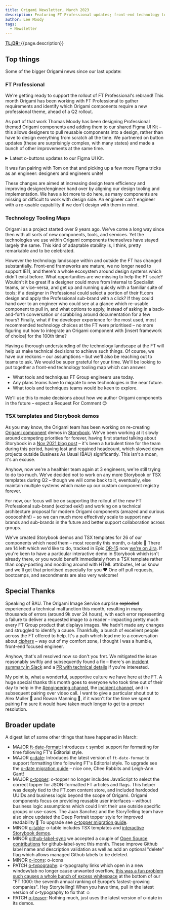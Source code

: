 ```yaml
---
title: Origami Newsletter, March 2023
description: Featuring FT Professional updates; front-end technology tooling maps; TSX templates and Storybook demos; and the bit where we failed to deliver around 9k image requests each day due to a confusing and unprompted error, affecting pretty much every FT Group product.
author: Lee Moody
tags:
  - Newsletter
---
```


<abbr title="Too long; didn't read">
<strong>
TL;DR:
</strong>
</abbr> {{page.description}}

## Top things

Some of the bigger Origami news since our last update:

### FT Professional

We're getting ready to support the rollout of FT Professional's rebrand! This month Origami has been working with FT Professional to gather requirements and identify which Origami components require a new professional theme, ahead of a Q2 rollout.

As part of that work Thomas Moody has been designing Professional themed Origami components and adding them to our shared Figma UI Kit – this allows designers to pull reusable components into a design, rather than have to design everything from scratch all the time. We partnered on button updates (these are surprisingly complex, with many states) and made a bunch of other improvements at the same time.

<details>
  <summary>
    Latest o-buttons updates to our Figma UI Kit.
  </summary>
    <li>We replaced the boolean "Primary" variant with a "Type" variant which can be “Primary”, “Secondary”, or “Ghost” button types. This aligns design tooling with the Origami component engineers pull into production applications.</li>
    <li>We deleted the separate ghost button Figma component, now that we can switch the type of button as above.</li>
    <li>We deleted a “custom” theme. It's possible to use o-buttons to generate buttons for a custom colour, but what was this specific example in design tooling for? We don’t want to encourage use of that particular theme do we..?</li>
    <li>We fixed the inverse focus state of buttons so designs more accurately reflect what an engineer will produce with Origami's o-buttons component.</li>
</details>

It was fun pairing with Tom on that and picking up a few more Figma tricks as an engineer: designers and engineers unite!

These changes are aimed at increasing design team efficiency and improving designer/engineer hand over by aligning our design tooling and implementation. We have a lot more to do here, as many components are missing or difficult to work with design side. An engineer can't engineer with a re-usable capability if we don't design with them in mind.

### Technology Tooling Maps

Origami as a project started over 9 years ago. We've come a long way since then with all sorts of new components, tools, and services. Yet the technologies we use within Origami components themselves have stayed largely the same. This kind of adaptable stability is, I think, pretty remarkable and to be celebrated.

However the technology landscape within and outside the FT has changed substantially. Front-end frameworks are mature, we no longer need to support IE11, and there's a whole ecosystem around design systems which didn't exist before. What opportunities are we missing to help the FT scale? Wouldn't it be great if a designer could move from Internal to Specialist teams, or vice-versa, and get up and running quickly with a familiar suite of tools; if a designer in Professional could select a portion of their ft.com design and apply the Professional sub-brand with a click? If they could hand over to an engineer who could see at a glance which re-usable component to pull in, and what options to apply, instead of asking in a back-and-forth conversation or scrabbling around documentation for a few hours? Finally, what if the developer experience for the most used, most recommended technology choices at the FT were prioritised – no more figuring out how to integrate an Origami component with [insert framework of choice] for the 100th time?

Having a thorough understanding of the technology landscape at the FT will help us make technical decisions to achieve such things. Of course, we have our reckons – our assumptions – but we'll also be reaching out to teams to ask. We would be super grateful for your time. We'll be looking to put together a front-end technology tooling map which can answer:

- What tools and techniques FT Group engineers use today.
- Any plans teams have to migrate to new technologies in the near future.
- What tools and techniques teams would be keen to explore.

We'll use this to make decisions about how we author Origami components in the future – expect a Request For Comment 😊

### TSX templates and Storybook demos

As you may know, the Origami team has been working on re-creating [Origami component](https://registry.origami.ft.com/components) demos in [Storybook](https://origami.ft.com/storybook/). We've been working at it slowly around competing priorities for forever, having first started talking about Storybook in a [Nov 2021 blog post](https://origami.ft.com/blog/2021/11/05/newsletter/) – it's been a turbulent time for the team during this period, having lost and regained headcount, which slowed down projects outside Business As Usual (BAU) significantly. This isn't a moan, it's an excuse.

Anyhow, now we're a healthier team again at 3 engineers, we're still trying to do too much. We've decided not to work on any more Storybook or TSX templates during Q2 – though we will come back to it, eventually, else maintain multiple systems which make up our custom component registry forever.

For now, our focus will be on supporting the rollout of the new FT Professional sub-brand (excited eek!) and working on a technical architecture proposal for modern Origami components (amazed and curious oooooohhh!) – so we can much more effectively scale to support new brands and sub-brands in the future and better support collaboration across groups.

We've created Storybook demos and TSX templates for 26 of our components which need them – most recently this month, o-table 🎉 There are 14 left which we'd like to do, tracked in Epic [OR-15](https://financialtimes.atlassian.net/browse/OR-15) now [we're on Jira](https://origami.ft.com/blog/2023/03/03/newsletter/#jira). If you're keen to have a particular interactive demo in Storybook which isn't already there, or you would benefit immediately from a TSX template rather than copy-pasting and noodling around with HTML attributes, let us know and we'll get that prioritised especially for you ❤️ One off pull requests, bootcamps, and secondments are also very welcome!

## Special Thanks

Speaking of BAU. The Origami Image Service surprise <strike>exploded</strike> experienced a technical malfunction this month, resulting in many thousands of errors (around 9k over 24 hours), with each error representing a failure to deliver a requested image to a reader – impacting pretty much every FT Group product that displays images. We hadn't made any changes and struggled to identify a cause. Thankfully, a bunch of excellent people across the FT offered to help. It's a path which lead me to a conversation about [ciphers](https://en.wikipedia.org/wiki/Cipher) – way out of my comfort zone, I thought I was a humble, front-end focused engineer.

Anyhow, that's all resolved now so don't you fret. We mitigated the issue reasonably swiftly and subsequently found a fix – there's an [incident summary in Slack](https://financialtimes.slack.com/archives/C04S3UGD8HL/p1678452906995959) and a [PR with technical details](https://github.com/Financial-Times/origami-image-service/pull/826) if you're interested.

My point is, what a wonderful, supportive culture we have here at the FT. A huge special thanks this month goes to everyone who took time out of their day to help in the [#engineering channel](https://financialtimes.slack.com/archives/C03TWD9G1/p1677843126578639), the [incident channel](https://financialtimes.slack.com/archives/CKULLGWQ1/p1677863674600469), and in subsequent pairing over video call. I want to give a particular shout out to Alex Muller 🙇 and Rowan Manning 🙇, if it wasn't for the time we spent pairing I'm sure it would have taken much longer to get to a proper resolution.

## Broader update

A digest list of some other things that have happened in March:

- MAJOR [ft-date-format](https://registry.origami.ft.com/components/ft-date-format@3.0.0/readme): Introduces `t` symbol support for formatting for time following FT's Editorial style.
- MAJOR [o-date](https://registry.origami.ft.com/components/o-date@6.0.0): Introduces the latest version of `ft-date-format` to support formatting time following FT's Editorial style. To upgrade see the [o-date migration guide](https://github.com/Financial-Times/origami/blob/main/components/o-date/MIGRATION.md#migrating-from-v5-to-v6) – nice one, Chee Rabbits and Leigh-Ann Gant!
- MAJOR [o-topper](https://registry.origami.ft.com/components/o-topper@6.0.3): o-topper no longer includes JavaScript to select the correct topper for JSON-formatted FT articles and flags. This helper was deeply tied to the FT.com content store, and included hardcoded UUIDs and business logic beyond the scope of Origami. Origami components focus on providing reusable user interfaces – without business logic assumptions which could limit their use outside specific groups or use-cases. The Juan Sanchez and the StoryTelling team have also since updated the Deep Portrait topper style for improved readability 🎉 To upgrade see [o-topper migration guide](https://github.com/Financial-Times/origami/blob/main/components/o-topper/MIGRATION.md#migrating-from-v5-to-v6).
- MINOR [o-table](https://registry.origami.ft.com/components/o-table@9.3.0): o-table includes TSX templates and [interactive Storybook demos](https://origami.ft.com/storybook/brands/core/?path=/story/components-o-table-responsive--table-with-responsive-scroll).
- MINOR [github-label-sync](https://registry.origami.ft.com/components/github-label-sync@2.3.1/readme) we accepted a couple of [Open Source contributions](https://github.com/Financial-Times/github-label-sync/releases) for github-label-sync this month. These improve Github label name and description validation as well as add an optional "delete" flag which allows managed Github labels to be deleted.
- MINOR [o-icons](https://registry.origami.ft.com/components/o-icons@7.6.0): o-icons
- PATCH [o-typography](https://registry.origami.ft.com/components/o-typography@7.3.5): o-typography links which open in a new window/tab no longer cause unwanted overflow, [this was a fun problem such causes a whole bunch of excess whitespace](https://financialtimes.slack.com/archives/CSH1XFM5W/p1678978026106699) at the bottom of our "FT 1000: the seventh annual ranking of Europe’s fastest-growing companies". Hey Storytelling! When you have time, pull in the latest version of o-typography to fix that ☺️
- PATCH [o-teaser](https://registry.origami.ft.com/components/o-teaser@6.2.6): Nothing much, just uses the latest version of o-date in its demos.
